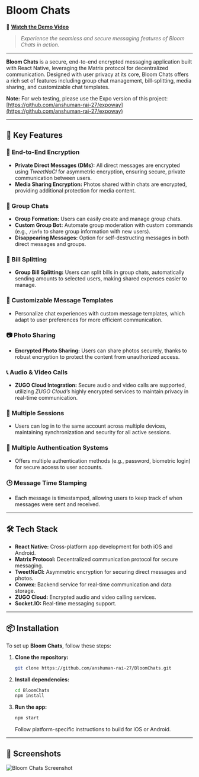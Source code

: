 # Bloom Chats

🎥 **[Watch the Demo Video](https://drive.google.com/file/d/13sL1TaxCm5SQjWfPPJT04DAg6hHHE8Lg/view?usp=sharing)**

> *Experience the seamless and secure messaging features of Bloom Chats in action.*

---

**Bloom Chats** is a secure, end-to-end encrypted messaging application built with React Native, leveraging the Matrix protocol for decentralized communication. Designed with user privacy at its core, Bloom Chats offers a rich set of features including group chat management, bill-splitting, media sharing, and customizable chat templates.

**Note:** For web testing, please use the Expo version of this project: [https://github.com/anshuman-rai-27/expoway](https://github.com/anshuman-rai-27/expoway)

---

## 🚀 Key Features

### 🔐 End-to-End Encryption

* **Private Direct Messages (DMs):** All direct messages are encrypted using *TweetNaCl* for asymmetric encryption, ensuring secure, private communication between users.
* **Media Sharing Encryption:** Photos shared within chats are encrypted, providing additional protection for media content.

### 👥 Group Chats

* **Group Formation:** Users can easily create and manage group chats.
* **Custom Group Bot:** Automate group moderation with custom commands (e.g., `/info` to share group information with new users).
* **Disappearing Messages:** Option for self-destructing messages in both direct messages and groups.

### 💸 Bill Splitting

* **Group Bill Splitting:** Users can split bills in group chats, automatically sending amounts to selected users, making shared expenses easier to manage.

### 📝 Customizable Message Templates

* Personalize chat experiences with custom message templates, which adapt to user preferences for more efficient communication.

### 📷 Photo Sharing

* **Encrypted Photo Sharing:** Users can share photos securely, thanks to robust encryption to protect the content from unauthorized access.

### 📞 Audio & Video Calls

* **ZUGO Cloud Integration:** Secure audio and video calls are supported, utilizing *ZUGO Cloud’s* highly encrypted services to maintain privacy in real-time communication.

### 📱 Multiple Sessions

* Users can log in to the same account across multiple devices, maintaining synchronization and security for all active sessions.

### 🔐 Multiple Authentication Systems

* Offers multiple authentication methods (e.g., password, biometric login) for secure access to user accounts.

### 🕒 Message Time Stamping

* Each message is timestamped, allowing users to keep track of when messages were sent and received.

---

## 🛠️ Tech Stack

* **React Native:** Cross-platform app development for both iOS and Android.
* **Matrix Protocol:** Decentralized communication protocol for secure messaging.
* **TweetNaCl:** Asymmetric encryption for securing direct messages and photos.
* **Convex:** Backend service for real-time communication and data storage.
* **ZUGO Cloud:** Encrypted audio and video calling services.
* **Socket.IO:** Real-time messaging support.

---

## 📦 Installation

To set up **Bloom Chats**, follow these steps:

1. **Clone the repository:**

   ```bash
   git clone https://github.com/anshuman-rai-27/BloomChats.git
   ```

2. **Install dependencies:**

   ```bash
   cd BloomChats
   npm install
   ```

3. **Run the app:**

   ```bash
   npm start
   ```

   Follow platform-specific instructions to build for iOS or Android.

---

## 📸 Screenshots

![Bloom Chats Screenshot](./WhatsApp%20Image%202024-10-19%20at%2021.02.29.jpeg)

